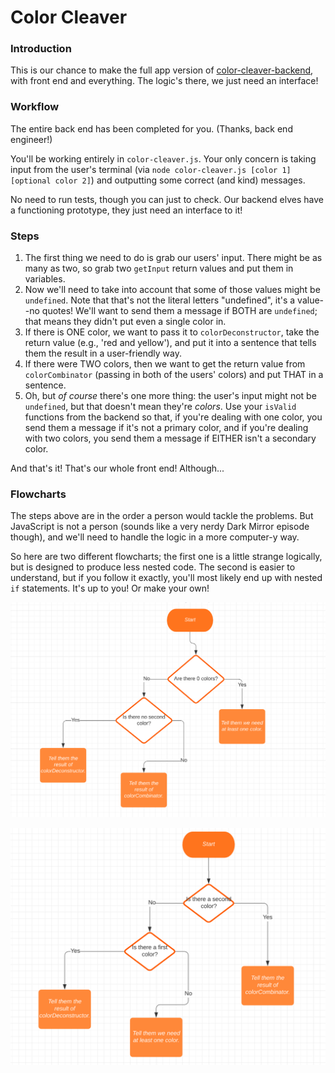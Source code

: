 # Color Cleaver

### Introduction

This is our chance to make the full app version of [color-cleaver-backend](https://github.com/ci-wdi-900/color-cleaver-backend), with front end and everything. The logic's there, we just need an interface!

### Workflow

The entire back end has been completed for you. (Thanks, back end engineer!)

You'll be working entirely in `color-cleaver.js`. Your only concern is taking input from the user's terminal (via `node color-cleaver.js [color 1] [optional color 2]`) and outputting some correct (and kind) messages.

No need to run tests, though you can just to check. Our backend elves have a functioning prototype, they just need an interface to it!

### Steps

1.  The first thing we need to do is grab our users' input. There might be as many as two, so grab two `getInput` return values and put them in variables.
2.  Now we'll need to take into account that some of those values might be `undefined`. Note that that's not the literal letters "undefined", it's a value--no quotes! We'll want to send them a message if BOTH are `undefined`; that means they didn't put even a single color in.
3.  If there is ONE color, we want to pass it to `colorDeconstructor`, take the return value (e.g., 'red and yellow'), and put it into a sentence that tells them the result in a user-friendly way.
4.  If there were TWO colors, then we want to get the return value from `colorCombinator` (passing in both of the users' colors) and put THAT in a sentence.
5.  Oh, but _of course_ there's one more thing: the user's input might not be `undefined`, but that doesn't mean they're _colors_. Use your `isValid` functions from the backend so that, if you're dealing with one color, you send them a message if it's not a primary color, and if you're dealing with two colors, you send them a message if EITHER isn't a secondary color.

And that's it! That's our whole front end! Although...

### Flowcharts

The steps above are in the order a person would tackle the problems. But JavaScript is not a person (sounds like a very nerdy Dark Mirror episode though), and we'll need to handle the logic in a more computer-y way.

So here are two different flowcharts; the first one is a little strange logically, but is designed to produce less nested code. The second is easier to understand, but if you follow it exactly, you'll most likely end up with nested `if` statements. It's up to you! Or make your own!

![A flowchart for the app, with a flat if structure result.](./assets/flowchart-1.png)

![A flowchart for the app, with a nested if structure result.](./assets/flowchart-2.png)
